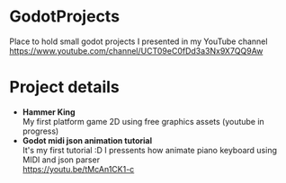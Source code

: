 # GodotProjects
Place to hold small godot projects I presented in my YouTube channel
https://www.youtube.com/channel/UCT09eC0fDd3a3Nx9X7QQ9Aw

# Project details  
- **Hammer King**  
  My first platform game 2D using free graphics assets (youtube in progress)
- **Godot midi json animation tutorial**  
  It's my first tutorial :D I pressents how animate piano keyboard using MIDI and json parser  
  https://youtu.be/tMcAn1CK1-c  
